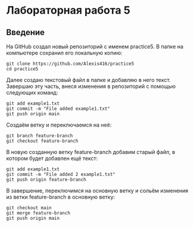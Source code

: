 # Лабораторная работа 5
## Введение

На GitHub создал новый репозиторий с именем practice5. В папке на компьютере сохранил его локальную копию:
```
git clone https://github.com/Alexis416/practice5
cd practice5
```
Далее создаю текстовый файл в папке и добавляю в него текст. Завершаю эту часть, внеся изменения в репозиторий с помощью следующих команд:
```
git add example1.txt
git commit -m "File added example1.txt"
git push origin main
```
Создаём ветку и переключаемся на неё:
```
git branch feature-branch
git checkout feature-branch
```
В новую созданную ветку feature-branch добавим старый файл, в котором будет добавлен ещё текст:
```
git add example1.txt
git commit -m "File added 2 example1.txt"
git push origin feature-branch
```
В завершение, переключимся на основную ветку и сольём изменения из ветки feature-branch в основную ветку:
```
git checkout main
git merge feature-branch
git push origin main
```
